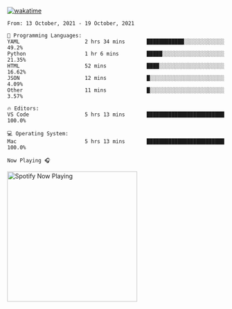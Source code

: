 [![wakatime](https://wakatime.com/badge/user/37718f76-572e-4513-b2c5-41c4d93d287a.svg)](https://wakatime.com/@37718f76-572e-4513-b2c5-41c4d93d287a)

<!--START_SECTION:waka-->
```text
From: 13 October, 2021 - 19 October, 2021

💬 Programming Languages: 
YAML                     2 hrs 34 mins       ████████████░░░░░░░░░░░░░   49.2% 
Python                   1 hr 6 mins         █████░░░░░░░░░░░░░░░░░░░░   21.35% 
HTML                     52 mins             ████░░░░░░░░░░░░░░░░░░░░░   16.62% 
JSON                     12 mins             █░░░░░░░░░░░░░░░░░░░░░░░░   4.09% 
Other                    11 mins             █░░░░░░░░░░░░░░░░░░░░░░░░   3.57%

🔥 Editors: 
VS Code                  5 hrs 13 mins       █████████████████████████   100.0%

💻 Operating System: 
Mac                      5 hrs 13 mins       █████████████████████████   100.0%

```


<!--END_SECTION:waka-->

`Now Playing 🎧`

[<img src="https://spotify-now-playing-cyan-seven.vercel.app/api/spotify-playing" alt="Spotify Now Playing" width="300" />](https://open.spotify.com/user/gregnrobinson-ca)



